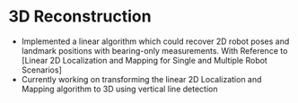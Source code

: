 # 3D Reconstruction
- Implemented a linear algorithm which could recover 2D robot poses and landmark positions with bearing-only measurements. With Reference to [Linear 2D Localization and Mapping for Single and Multiple Robot Scenarios]
- Currently working on transforming the linear 2D Localization and Mapping algorithm to 3D using vertical line detection
